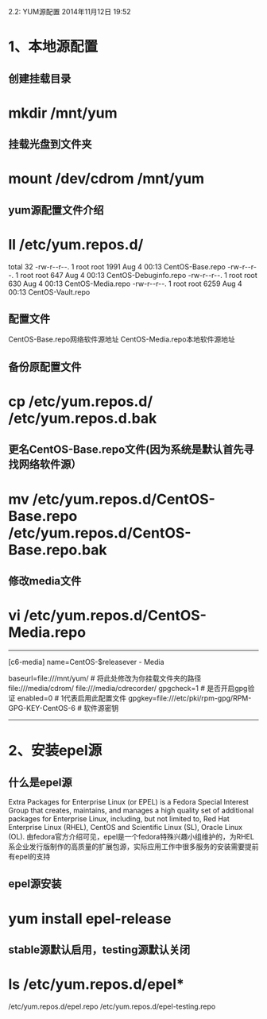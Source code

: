 2.2: YUM源配置
2014年11月12日
19:52
 
1、本地源配置
===================================================
## 创建挂载目录
# mkdir /mnt/yum
 
## 挂载光盘到文件夹
# mount /dev/cdrom /mnt/yum
 
## yum源配置文件介绍
# ll /etc/yum.repos.d/
total 32
-rw-r--r--. 1 root root 1991 Aug  4 00:13 CentOS-Base.repo
-rw-r--r--. 1 root root  647 Aug  4 00:13 CentOS-Debuginfo.repo
-rw-r--r--. 1 root root  630 Aug  4 00:13 CentOS-Media.repo
-rw-r--r--. 1 root root 6259 Aug  4 00:13 CentOS-Vault.repo
## 配置文件
CentOS-Base.repo网络软件源地址
CentOS-Media.repo本地软件源地址
 
## 备份原配置文件
# cp /etc/yum.repos.d/ /etc/yum.repos.d.bak
 
## 更名CentOS-Base.repo文件(因为系统是默认首先寻找网络软件源）
# mv /etc/yum.repos.d/CentOS-Base.repo /etc/yum.repos.d/CentOS-Base.repo.bak
 
## 修改media文件
# vi /etc/yum.repos.d/CentOS-Media.repo
***********************************************
[c6-media]
name=CentOS-$releasever - Media
 
baseurl=file:///mnt/yum/   # 将此处修改为你挂载文件夹的路径
        file:///media/cdrom/
        file:///media/cdrecorder/
gpgcheck=1    # 是否开启gpg验证
enabled=0     # 1代表启用此配置文件
gpgkey=file:///etc/pki/rpm-gpg/RPM-GPG-KEY-CentOS-6    # 软件源密钥
***********************************************
 
 
2、安装epel源
===========================================================
## 什么是epel源
Extra Packages for Enterprise Linux (or EPEL) is a Fedora Special Interest Group that creates, maintains, and manages a high quality set of additional packages for Enterprise Linux, including, but not limited to, Red Hat Enterprise Linux (RHEL), CentOS and Scientific Linux (SL), Oracle Linux (OL).
由fedora官方介绍可见，epel是一个fedora特殊兴趣小组维护的，为RHEL系企业发行版制作的高质量的扩展包源，实际应用工作中很多服务的安装需要提前有epel的支持
 
## epel源安装
# yum install epel-release
 
## stable源默认启用，testing源默认关闭
# ls /etc/yum.repos.d/epel*
/etc/yum.repos.d/epel.repo  /etc/yum.repos.d/epel-testing.repo
